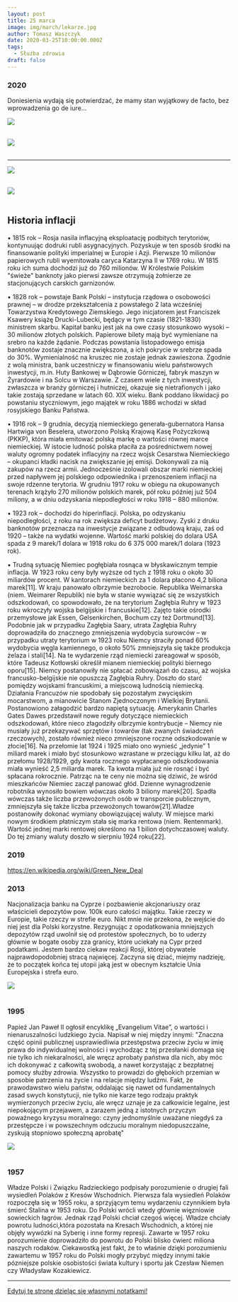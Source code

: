 ```yaml
---
layout: post
title: 25 marca
image: img/march/lekarze.jpg
author: Tomasz Waszczyk
date: 2020-03-25T10:00:00.000Z
tags:
  - Służba zdrowia
draft: false
---
```


### 2020

Doniesienia wydają się potwierdzać, że mamy stan wyjątkowy de facto, bez wprowadzenia go de iure...

<img src="./img/march/lekarze.jpg"/><br><br>

<img src="./img/march/korona2.jpeg"/><br><br>

---

<img src="./img/march/mempool.png"/><br><br>

<img src="./img/march/mempool2.png"/><br><br>

## Historia inflacji

▪️ 1815 rok – Rosja nasila inflacyjną eksploatację podbitych terytoriów, kontynuując dodruki rubli asygnacyjnych. Pozyskuje w ten sposób środki na finansowanie polityki imperialnej w Europie i Azji. Pierwsze 10 milionów papierowych rubli wyemitowała caryca Katarzyna II w 1769 roku. W 1815 roku ich suma dochodzi już do 760 milionów. W Królestwie Polskim "świeże" banknoty jako pierwsi zawsze otrzymują żołnierze ze stacjonujących carskich garnizonów.

▪️ 1828 rok – powstaje Bank Polski – instytucja rządowa o osobowości prawnej – w drodze przekształcenia z powstałego 2 lata wcześniej Towarzystwa Kredytowego Ziemskiego. Jego inicjatorem jest Franciszek Ksawery książę Drucki-Lubecki, będący w tym czasie (1821-1830) ministrem skarbu. Kapitał banku jest jak na owe czasy stosunkowo wysoki – 30 milionów złotych polskich. Papierowe bilety mają być wymieniane na srebro na każde żądanie. Podczas powstania listopadowego emisja banknotów zostaje znacznie zwiększona, a ich pokrycie w srebrze spada do 30%. Wymienialność na kruszec nie zostaje jednak zawieszona. Zgodnie z wolą ministra, bank uczestniczy w finansowaniu wielu państwowych inwestycji, m.in. Huty Bankowej w Dąbrowie Górniczej, fabryk maszyn w Żyrardowie i na Solcu w Warszawie. Z czasem wiele z tych inwestycji, zwłaszcza w branży górniczej i hutniczej, okazuje się nietrafionych i jako takie zostają sprzedane w latach 60. XIX wieku. Bank poddano likwidacji po powstaniu styczniowym, jego majątek w roku 1886 wchodzi w skład rosyjskiego Banku Państwa.

▪️ 1916 rok – 9 grudnia, decyzją niemieckiego generała-gubernatora Hansa Hartwiga von Beselera, utworzono Polską Krajową Kasę Pożyczkową (PKKP), która miała emitować polską markę o wartości równej marce niemieckiej. W istocie ludność polska płaciła za pośrednictwem nowej waluty ogromny podatek inflacyjny na rzecz wojsk Cesarstwa Niemieckiego – okupanci kładki nacisk na zwiększanie jej emisji. Dokonywali za nią zakupów na rzecz armii. Jednocześnie izolowali obszar marki niemieckiej przed napływem jej polskiego odpowiednika i przenoszeniem inflacji na swoje rdzenne terytoria. W grudniu 1917 roku w obiegu na okupowanych terenach krążyło 270 milionów polskich marek, pół roku później już 504 miliony, a w dniu odzyskania niepodległości w roku 1918 – 880 milionów.

▪️ 1923 rok – dochodzi do hiperinflacji. Polska, po odzyskaniu niepodległości, z roku na rok zwiększa deficyt budżetowy. Zyski z druku banknotów przeznacza na inwestycje związane z odbudową kraju, zaś od 1920 – także na wydatki wojenne. Wartość marki polskiej do dolara USA spada z 9 marek/1 dolara w 1918 roku do 6 375 000 marek/1 dolara (1923 rok).

▪️ Trudną sytuację Niemiec pogłębiała rosnąca w błyskawicznym tempie inflacja. W 1923 roku ceny były wyższe od tych z 1918 roku o około 30 miliardów procent. W kantorach niemieckich za 1 dolara płacono 4,2 biliona marek[11]. W kraju panowało olbrzymie bezrobocie. Republika Weimarska (niem. Weimarer Republik) nie była w stanie wywiązać się ze wszystkich odszkodowań, co spowodowało, że na terytorium Zagłębia Ruhry w 1923 roku wkroczyły wojska belgijskie i francuskie[12]. Zajęto takie ośrodki przemysłowe jak Essen, Gelsenkirchen, Bochum czy też Dortmund[13]. Podobnie jak w przypadku Zagłębia Saary, utrata Zagłębia Ruhry doprowadziła do znacznego zmniejszenia wydobycia surowców – w przypadku utraty terytorium w 1923 roku Niemcy straciły ponad 60% wydobycia węgla kamiennego, o około 50% zmniejszyła się także produkcja żelaza i stali[14]. Na te wydarzenie rząd niemiecki zareagował w sposób, które Tadeusz Kotłowski określił mianem niemieckiej polityki biernego oporu[15]. Niemcy postanowiły nie spłacać zobowiązań do czasu, aż wojska francusko-belgijskie nie opuszczą Zagłębia Ruhry. Doszło do starć pomiędzy wojskami francuskimi, a miejscową ludnością niemiecką. Działania Francuzów nie spodobały się pozostałym zwycięskim mocarstwom, a mianowicie Stanom Zjednoczonym i Wielkiej Brytanii. Postanowiono załagodzić bardzo napiętą sytuację. Amerykanin Charles Gates Dawes przedstawił nowe reguły dotyczące niemieckich odszkodowań, które nieco złagodziły olbrzymie kontrybucje – Niemcy nie musiały już przekazywać sprzętów i towarów (tak zwanych świadczeń rzeczowych), zostało również nieco zmniejszone roczne odszkodowanie w złocie[16]. Na przełomie lat 1924 i 1925 miało ono wynieść „jedynie” 1 miliard marek i miało być stosunkowo wzrastane w przeciągu kilku lat, aż do przełomu 1928/1929, gdy kwota rocznego wypłacanego odszkodowania miała wynieść 2,5 miliarda marek. Ta kwota miała już nie rosnąć i być spłacana rokrocznie.
Patrząc na te ceny nie można się dziwić, że wśród mieszkańców Niemiec zaczął panować głód. Dzienne wynagrodzenie robotnika wynosiło bowiem wówczas około 3 biliony marek[20]. Spadła wówczas także liczba przewożonych osób w transporcie publicznym, zmniejszyła się także liczba przewożonych towarów[21].Władze postanowiły dokonać wymiany obowiązującej waluty. W miejsce marki nowym środkiem płatniczym stała się marka rentowa (niem. Rentenmark). Wartość jednej marki rentowej określono na 1 bilion dotychczasowej waluty. Do tej zmiany waluty doszło w sierpniu 1924 roku[22].

### 2019

https://en.wikipedia.org/wiki/Green_New_Deal

### 2013

Nacjonalizacja banku na Cyprze i pozbawienie akcjonariuszy oraz właścicieli depozytów pow. 100k euro całości majątku. Takie rzeczy w Europie, takie rzeczy w strefie euro. Nikt mnie nie przekona, że wejście do niej jest dla Polski korzystne. Rezygnując z opodatkowania mniejszych depozytów rząd uwolnił się od protestów społecznych, bo to uderzy głównie w bogate osoby zza granicy, które uciekały na Cypr przed podatkami. Jestem bardzo ciekaw reakcji Rosji, której obywatele najprawdopodobniej stracą najwięcej. Zaczyna się dziać, miejmy nadzieję, że to początek końca tej utopii jaką jest w obecnym kształcie Unia Europejska i strefa euro.

<img src="./img/march/cypr.png"/><br><br>

### 1995

Papież Jan Paweł II ogłosił encyklikę „Evangelium Vitae”, o wartości i nienaruszalności ludzkiego życia.
Napisał w niej między innymi:
"Znaczna część opinii publicznej usprawiedliwia przestępstwa przeciw życiu w imię prawa do indywidualnej wolności i wychodząc z tej przesłanki domaga się nie tylko ich niekaralności, ale wręcz aprobaty państwa dla nich, aby móc ich dokonywać z całkowitą swobodą, a nawet korzystając z bezpłatnej pomocy służby zdrowia. Wszystko to prowadzi do głębokich przemian w sposobie patrzenia na życie i na relacje między ludźmi. Fakt, że prawodawstwo wielu państw, oddalając się nawet od fundamentalnych zasad swych konstytucji, nie tylko nie karze tego rodzaju praktyk wymierzonych przeciw życiu, ale wręcz uznaje je za całkowicie legalne, jest niepokojącym przejawem, a zarazem jedną z istotnych przyczyn poważnego kryzysu moralnego: czyny jednomyślnie uważane niegdyś za przestępcze i w powszechnym odczuciu moralnym niedopuszczalne, zyskują stopniowo społeczną aprobatę"

<img src="./img/march/evangeliumvitae.jpg"/><br><br>

### 1957

Władze Polski i Związku Radzieckiego podpisały porozumienie o drugiej fali wysiedleń Polaków z Kresów Wschodnich.
Pierwsza fala wysiedleń Polaków rozpoczęła się w 1955 roku, a sprzyjącym temu wydarzeniu czynnikiem była śmierć Stalina w 1953 roku. Do Polski wrócli wtedy głównie więzniowie sowieckich łagrów. Jednak rząd Polski chciał czegoś więcej. Władze chciały powrotu ludności,która pozostała na Kresach Wschodnich, a której nie objęły wywózki na Syberię i inne formy represji.
Zawarte w 1957 roku porozumienie doprowadziło do powrotu do Polski blisko ćwierć miliona naszych rodaków.
Ciekawostką jest fakt, że to właśnie dzięki porozumieniu zawartemu w 1957 roku do Polski mogły przybyć między innymi takie pózniejsze polskie osobistości świata kultury i sportu jak Czesław Niemen czy Władysław Kozakiewicz.

---

<a href="https://github.com/TomaszWaszczyk/historia.waszczyk.com/edit/master/src/content/march-25.md" target="_blank">Edytuj tę stronę dzieląc się własnymi notatkami!</a>
